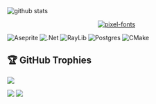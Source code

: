 
<picture decoding="async" loading="lazy">
  <source media="(prefers-color-scheme: light)" srcset="https://pixel-profile.vercel.app/api/github-stats?username=Kiralaine&theme=crt">
  <source media="(prefers-color-scheme: dark)" srcset="https://pixel-profile.vercel.app/api/github-stats?username=Kiralaine&screen_effect=true&theme=rainbow">
  <img alt="github stats" src="https://pixel-profile.vercel.app/api/github-stats?username=Kiralaine&include_all_commits=true&theme=crt">
</picture>


<p align="center">
  <a href="https://fontmeme.com/pixel-fonts/">
    <img src="https://fontmeme.com/permalink/250604/309820a1fbed6f1adeae4ae982dae66e.png" alt="pixel-fonts" border="0">
  </a>
</p>


![Aseprite](https://img.shields.io/badge/Aseprite-FFFFFF?style=for-the-badge&logo=Aseprite&logoColor=#7D929E) ![.Net](https://img.shields.io/badge/.NET-5C2D91?style=for-the-badge&logo=.net&logoColor=white) ![RayLib](https://img.shields.io/badge/RAYLIB-FFFFFF?style=for-the-badge&logo=raylib&logoColor=black) ![Postgres](https://img.shields.io/badge/postgres-%23316192.svg?style=for-the-badge&logo=postgresql&logoColor=white) ![CMake](https://img.shields.io/badge/CMake-%23008FBA.svg?style=for-the-badge&logo=cmake&logoColor=white)

## 🏆 GitHub Trophies
![](https://github-profile-trophy.vercel.app/?username=Kiralaine&theme=radical&no-frame=false&no-bg=true&margin-w=4)


[![](https://visitcount.itsvg.in/api?id=Kiralaine&icon=0&color=0)](https://visitcount.itsvg.in)
![](https://capsule-render.vercel.app/api?type=waving&height=300&color=f55c14&text=Welcome%20to%20there!&section=footer&fontColor=ffffff&animation=fadeIn&textBg=false)
